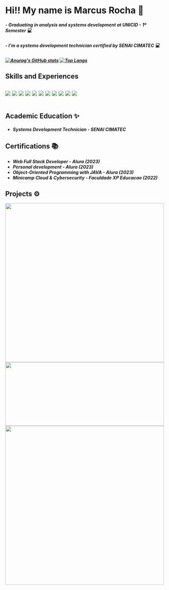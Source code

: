 <h1> Hi!! My name is Marcus Rocha 👋
<h5> - Graduating in analysis and systems development at UNICID - 1º Semester  💻<h5/>
<h5> - I'm a systems development technician certified by SENAI CIMATEC 💻<h5/>
  
[![Anurag's GitHub stats](https://github-readme-stats.vercel.app/api?username=marcusvrsousa&theme=dracula&show_icons=true)](https://github.com/marcusvrsousa/github-readme-stats) [![Top Langs](https://github-readme-stats.vercel.app/api/top-langs/?username=marcusvrsousa&layout=compact&theme=dracula)](https://github.com/marcusvrsousa/github-readme-stats)
  
<h2>Skills and Experiences <h2/>
  <div>
  <img src='https://img.shields.io/badge/HTML5-E34F26?style=for-the-badge&logo=html5&logoColor=white'>
  <img src='https://img.shields.io/badge/CSS3-1572B6?style=for-the-badge&logo=css3&logoColor=white'>
  <img src='https://img.shields.io/badge/JavaScript-F7DF1E?style=for-the-badge&logo=javascript&logoColor=black'>
  <img src='https://img.shields.io/badge/React-20232A?style=for-the-badge&logo=react&logoColor=61DAFB'>
  <img src='https://img.shields.io/badge/TypeScript-007ACC?style=for-the-badge&logo=typescript&logoColor=white'>
  <img src='https://img.shields.io/badge/Jest-323330?style=for-the-badge&logo=Jest&logoColor=white'>
  <img src='https://img.shields.io/badge/Tailwind_CSS-38B2AC?style=for-the-badge&logo=tailwind-css&logoColor=white'>
  <img src='https://img.shields.io/badge/styled--components-DB7093?style=for-the-badge&logo=styled-components&logoColor=white'>
  <img src='https://img.shields.io/badge/Material--UI-0081CB?style=for-the-badge&logo=material-ui&logoColor=white'>
  <img src='https://img.shields.io/badge/MySQL-00000F?style=for-the-badge&logo=mysql&logoColor=white'>
  <img src='https://img.shields.io/badge/Java-ED8B00?style=for-the-badge&logo=openjdk&logoColor=white'>
  </div>

  </br>
  
  Academic Education ✨
     <h5>
      <ul>
        <li>Systems Development Technician - SENAI CIMATEC</li>
      </ul>
     </h5>
  
  <h2>Certifications 📚</h2>
     <h5>
      <ul>
        <li>Web Full Stack Developer - Alura (2023)</li>
        <li>Personal development - Alura (2023)</li>
        <li>Object-Oriented Programming with JAVA - Alura (2023)</li>
        <li>Minicamp Cloud & Cybersecurity - Faculdade XP Educacao (2022)</li>
      </ul>
     </h5>
   
  <h2>Projects ⚙</h2>
  <div >
 <a href="https://react-flashcards-nine.vercel.app/"><img src='https://github.com/marcusvrsousa/marcusvrsousa/assets/32283039/024ff925-9361-4686-baec-a51ac52a468b.png' width='500px'></a>  
 <a href="https://francielesobrancelhasof.vercel.app/"><img src='https://github.com/marcusvrsousa/marcusvrsousa/assets/32283039/66065d66-dd8b-478a-89e8-ab7930c040f8.png' height="200px" width='500px'></a>
   <a href="https://bakery-website-ruddy.vercel.app/"><img src='https://github.com/marcusvrsousa/marcusvrsousa/assets/32283039/b56c376f-7f54-43ef-9c5a-b57c0de60d9b.png' width='500px'></a>
 
   </div>

<!--
**marcusvrsousa/marcusvrsousa** is a ✨ _special_ ✨ repository because its `README.md` (this file) appears on your GitHub profile.

Here are some ideas to get you started:

- 🔭 I’m currently working on ...
- 🌱 I’m currently learning ...
- 👯 I’m looking to collaborate on ...
- 🤔 I’m looking for help with ...
- 💬 Ask me about ...
- 📫 How to reach me: ...
- 😄 Pronouns: ...
- ⚡ Fun fact: ...
-->
